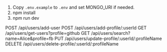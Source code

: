 
1. Copy `.env.example` to `.env` and set MONGO_URI if needed.
2. npm install
3. npm run dev

POST    /api/users/add-user
POST    /api/users/add-profile/:userId
GET     /api/users/get-users?profile=github
GET     /api/users/search?name=Alice&profile=fb
PUT     /api/users/update-profile/:userId/:profileName
DELETE  /api/users/delete-profile/:userId/:profileName
